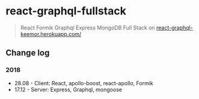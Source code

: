 # react-graphql-fullstack

> React Formik Graphql Express MongoDB Full Stack on [react-graphql-keemor.herokuapp.com/](https://react-graphql-keemor.herokuapp.com//)

## Change log
### 2018
-   28.08 - Client: React, apollo-boost, react-apollo, Formik
-   17.12 - Server: Express, Graphql, mongoose
